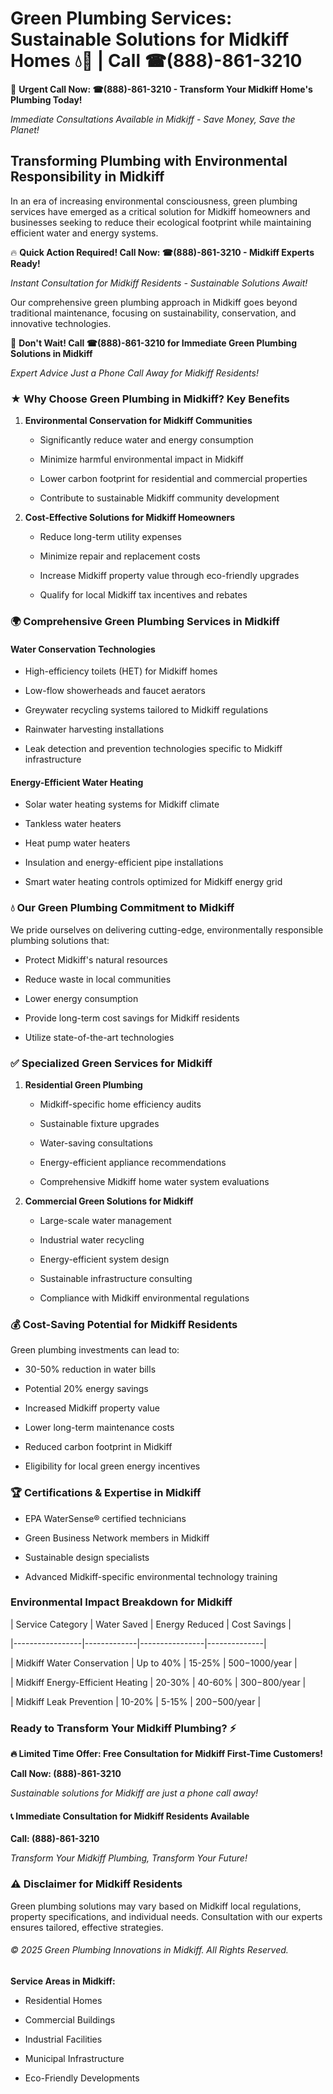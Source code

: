 # Green Plumbing Services: Sustainable Solutions for Midkiff Homes 💧🌿 | Call ☎(888)-861-3210

🚨 **Urgent Call Now: ☎(888)-861-3210 - Transform Your Midkiff Home's Plumbing Today!**
*Immediate Consultations Available in Midkiff - Save Money, Save the Planet!*

## Transforming Plumbing with Environmental Responsibility in Midkiff

In an era of increasing environmental consciousness, green plumbing services have emerged as a critical solution for Midkiff homeowners and businesses seeking to reduce their ecological footprint while maintaining efficient water and energy systems. 

🔥 **Quick Action Required! Call Now: ☎(888)-861-3210 - Midkiff Experts Ready!**
*Instant Consultation for Midkiff Residents - Sustainable Solutions Await!*

Our comprehensive green plumbing approach in Midkiff goes beyond traditional maintenance, focusing on sustainability, conservation, and innovative technologies.

🚨 **Don't Wait! Call ☎(888)-861-3210 for Immediate Green Plumbing Solutions in Midkiff**
*Expert Advice Just a Phone Call Away for Midkiff Residents!*

### ★ Why Choose Green Plumbing in Midkiff? Key Benefits

1. **Environmental Conservation for Midkiff Communities** 
   - Significantly reduce water and energy consumption
   - Minimize harmful environmental impact in Midkiff
   - Lower carbon footprint for residential and commercial properties
   - Contribute to sustainable Midkiff community development

2. **Cost-Effective Solutions for Midkiff Homeowners** 
   - Reduce long-term utility expenses
   - Minimize repair and replacement costs
   - Increase Midkiff property value through eco-friendly upgrades
   - Qualify for local Midkiff tax incentives and rebates

### 🌍 Comprehensive Green Plumbing Services in Midkiff

#### Water Conservation Technologies
- High-efficiency toilets (HET) for Midkiff homes
- Low-flow showerheads and faucet aerators
- Greywater recycling systems tailored to Midkiff regulations
- Rainwater harvesting installations
- Leak detection and prevention technologies specific to Midkiff infrastructure

#### Energy-Efficient Water Heating
- Solar water heating systems for Midkiff climate
- Tankless water heaters
- Heat pump water heaters
- Insulation and energy-efficient pipe installations
- Smart water heating controls optimized for Midkiff energy grid

### 💧 Our Green Plumbing Commitment to Midkiff

We pride ourselves on delivering cutting-edge, environmentally responsible plumbing solutions that:
- Protect Midkiff's natural resources
- Reduce waste in local communities
- Lower energy consumption
- Provide long-term cost savings for Midkiff residents
- Utilize state-of-the-art technologies

### ✅ Specialized Green Services for Midkiff

1. **Residential Green Plumbing**
   - Midkiff-specific home efficiency audits
   - Sustainable fixture upgrades
   - Water-saving consultations
   - Energy-efficient appliance recommendations
   - Comprehensive Midkiff home water system evaluations

2. **Commercial Green Solutions for Midkiff**
   - Large-scale water management
   - Industrial water recycling
   - Energy-efficient system design
   - Sustainable infrastructure consulting
   - Compliance with Midkiff environmental regulations

### 💰 Cost-Saving Potential for Midkiff Residents

Green plumbing investments can lead to:
- 30-50% reduction in water bills
- Potential 20% energy savings
- Increased Midkiff property value
- Lower long-term maintenance costs
- Reduced carbon footprint in Midkiff
- Eligibility for local green energy incentives

### 🏆 Certifications & Expertise in Midkiff

- EPA WaterSense® certified technicians
- Green Business Network members in Midkiff
- Sustainable design specialists
- Advanced Midkiff-specific environmental technology training

### Environmental Impact Breakdown for Midkiff

| Service Category | Water Saved | Energy Reduced | Cost Savings |
|-----------------|-------------|----------------|--------------|
| Midkiff Water Conservation | Up to 40% | 15-25% | $500-$1000/year |
| Midkiff Energy-Efficient Heating | 20-30% | 40-60% | $300-$800/year |
| Midkiff Leak Prevention | 10-20% | 5-15% | $200-$500/year |

### Ready to Transform Your Midkiff Plumbing? ⚡

**🔥 Limited Time Offer: Free Consultation for Midkiff First-Time Customers!**

**Call Now: (888)-861-3210**
*Sustainable solutions for Midkiff are just a phone call away!*

#### 📞 Immediate Consultation for Midkiff Residents Available

**Call: (888)-861-3210**
*Transform Your Midkiff Plumbing, Transform Your Future!*

### ⚠️ Disclaimer for Midkiff Residents

Green plumbing solutions may vary based on Midkiff local regulations, property specifications, and individual needs. Consultation with our experts ensures tailored, effective strategies.

###### © 2025 Green Plumbing Innovations in Midkiff. All Rights Reserved.

**Service Areas in Midkiff:** 
- Residential Homes
- Commercial Buildings
- Industrial Facilities
- Municipal Infrastructure
- Eco-Friendly Developments